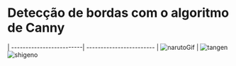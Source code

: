 # Detecção de bordas com o algoritmo de Canny



| -------------------------| ------------------------ |
 ![narutoGif](https://user-images.githubusercontent.com/42754908/144731340-4c97bb65-f38c-4d7f-8a09-688a381f8dd3.gif) | ![tangen](https://user-images.githubusercontent.com/42754908/144731428-32e974e4-616a-4df0-9e3b-8e87df967da2.gif)![shigeno](https://user-images.githubusercontent.com/42754908/144731497-9f36039d-5b52-4fc8-a86c-7adbd38a21ff.gif)




